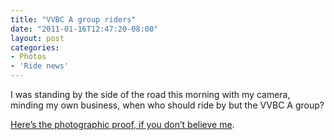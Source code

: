 ```yaml
---
title: "VVBC A group riders"
date: "2011-01-16T12:47:20-08:00"
layout: post
categories:
- Photos
- 'Ride news'
---
```


I was standing by the side of the road this morning with my camera, minding my own business, when who should ride by but the VVBC A group?

[Here’s the photographic proof, if you don’t believe me](https://www.dropbox.com/sh/5rqrv6phecggzuv/AABEZZVPA9ixydFaV-nV5baGa?dl=0).